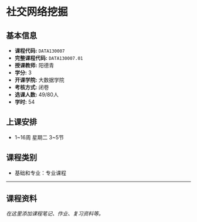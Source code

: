 # 社交网络挖掘

## 基本信息

- **课程代码:** `DATA130007`
- **完整课程代码:** `DATA130007.01`
- **授课教师:** 阳德青
- **学分:** 3
- **开课学院:** 大数据学院
- **考核方式:** 闭卷
- **选课人数:** 49/80人
- **学时:** 54

## 上课安排

- 1~16周 星期二 3~5节

## 课程类别

- 基础和专业：专业课程

---

## 课程资料

*在这里添加课程笔记、作业、复习资料等。* 